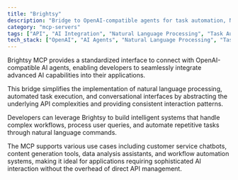 ```yaml
---
title: "Brightsy"
description: "Bridge to OpenAI-compatible agents for task automation, NLP, and interactive chat integration in applications."
category: "mcp-servers"
tags: ["API", "AI Integration", "Natural Language Processing", "Task Automation", "Conversational Interfaces", "Chatbots"]
tech_stack: ["OpenAI", "AI Agents", "Natural Language Processing", "Task Automation", "Chat Integration"]
---
```


Brightsy MCP provides a standardized interface to connect with OpenAI-compatible AI agents, enabling developers to seamlessly integrate advanced AI capabilities into their applications. 

This bridge simplifies the implementation of natural language processing, automated task execution, and conversational interfaces by abstracting the underlying API complexities and providing consistent interaction patterns.

Developers can leverage Brightsy to build intelligent systems that handle complex workflows, process user queries, and automate repetitive tasks through natural language commands. 

The MCP supports various use cases including customer service chatbots, content generation tools, data analysis assistants, and workflow automation systems, making it ideal for applications requiring sophisticated AI interaction without the overhead of direct API management.